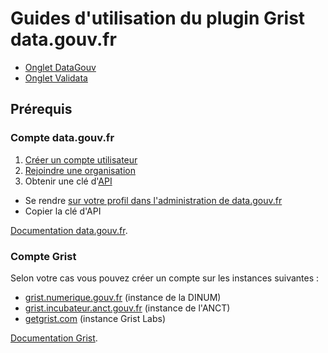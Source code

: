 # Guides d'utilisation du plugin Grist data.gouv.fr

* [Onglet DataGouv](datagouv.md)
* [Onglet Validata](validata.md)

## Prérequis

### Compte data.gouv.fr

1. [Créer un compte utilisateur](https://guides.data.gouv.fr/guide-data.gouv.fr/creer-un-compte-utilisateur-et-rejoindre-une-organisation#comment-creer-un-compte-utilisateur)
2. [Rejoindre une organisation](https://guides.data.gouv.fr/guide-data.gouv.fr/creer-un-compte-utilisateur-et-rejoindre-une-organisation#comment-rejoindre-une-organisation)
3. Obtenir une clé d'[API](https://guides.data.gouv.fr/guide-data.gouv.fr/readme-1)
  * Se rendre [sur votre profil dans l'administration de data.gouv.fr](https://www.data.gouv.fr/fr/admin/me/)
  * Copier la clé d'API

[Documentation data.gouv.fr](https://guides.data.gouv.fr/#utilisation-de-data.gouv.fr).

### Compte Grist

Selon votre cas vous pouvez créer un compte sur les instances suivantes :

* [grist.numerique.gouv.fr](https://grist.numerique.gouv.fr/) (instance de la DINUM)
* [grist.incubateur.anct.gouv.fr](https://grist.incubateur.anct.gouv.fr/) (instance de l'ANCT)
* [getgrist.com](https://getgrist.com/) (instance Grist Labs)

[Documentation Grist](https://support.getgrist.com/fr/).